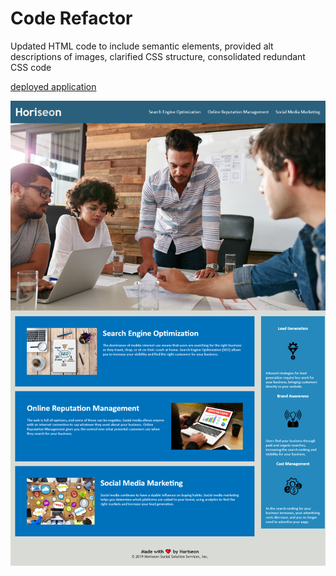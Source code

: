 # Code Refactor
Updated HTML code to include semantic elements, provided alt descriptions of images, clarified CSS structure, consolidated redundant CSS code

[deployed application]()

![screenshot of application](./assets/images/screenshot.png)